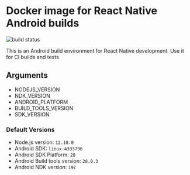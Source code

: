 # Docker image for React Native Android builds

![build status](https://api.travis-ci.org/Shidil/docker-react-native.svg?branch=master)

This is an Android build environment for React Native development.
Use it for CI builds and tests

## Arguments

- NODEJS_VERSION
- NDK_VERSION
- ANDROID_PLATFORM
- BUILD_TOOLS_VERSION
- SDK_VERSION

### Default Versions

- Node.js version: `12.10.0`
- Android SDK: `linux-4333796`
- Android SDK Platform: `28`
- Android Build tools version: `28.0.3`
- Android NDK version: `19c`
